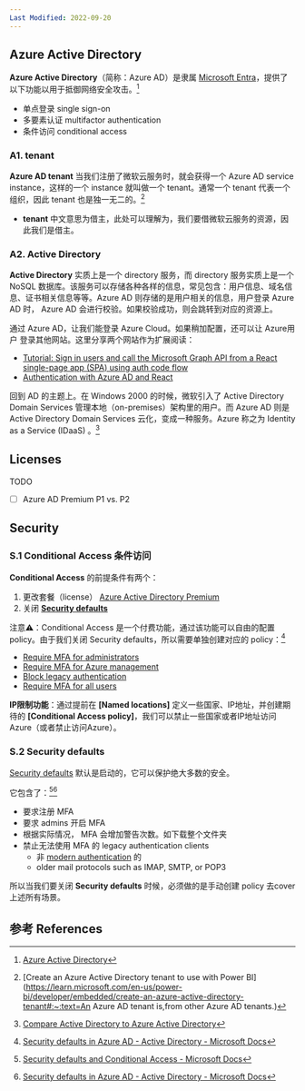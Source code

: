 ```yaml
---
Last Modified: 2022-09-20
---
```





## Azure Active Directory

**Azure Active Directory**（简称：Azure AD）是隶属 [Microsoft Entra](https://aka.ms/MicrosoftEntra)，提供了以下功能以用于抵御网络安全攻击。[^4]

- 单点登录 single sign-on
- 多要素认证 multifactor authentication
- 条件访问 conditional access



### A1. tenant

**Azure AD tenant** 当我们注册了微软云服务时，就会获得一个 Azure AD service instance，这样的一个 instance 就叫做一个 tenant。通常一个 tenant 代表一个组织，因此 tenant 也是独一无二的。[^5]

- **tenant** 中文意思为借主，此处可以理解为，我们要借微软云服务的资源，因此我们是借主。



### A2. Active Directory

**Active Directory** 实质上是一个 directory 服务，而 directory 服务实质上是一个 NoSQL 数据库。该服务可以存储各种各样的信息，常见包含：用户信息、域名信息、证书相关信息等等。Azure AD 则存储的是用户相关的信息，用户登录 Azure AD 时， Azure AD 会进行校验。如果校验成功，则会跳转到对应的资源上。

通过 Azure AD，让我们能登录 Azure Cloud。如果稍加配置，还可以让 Azure用户 登录其他网站。这里分享两个网站作为扩展阅读：

- [Tutorial: Sign in users and call the Microsoft Graph API from a React single-page app (SPA) using auth code flow](https://docs.microsoft.com/en-us/azure/active-directory/develop/tutorial-v2-react)
- [Authentication with Azure AD and React](https://adrianhynes.medium.com/authentication-with-azure-ad-and-react-ced9a829e083)

回到 AD 的主题上。在 Windows 2000 的时候，微软引入了 Active Directory Domain Services 管理本地（on-premises）架构里的用户。而 Azure AD 则是 Active Directory Domain Services 云化，变成一种服务。Azure 称之为 Identity as a Service (IDaaS) 。[^6]



## Licenses

TODO

- [ ] Azure AD Premium P1 vs. P2





## Security

### S.1 Conditional Access 条件访问

**Conditional Access** 的前提条件有两个：

1. 更改套餐（license） [Azure Active Directory Premium](https://azure.microsoft.com/en-us/pricing/details/active-directory/)
2. 关闭 **[Security defaults](https://docs.microsoft.com/en-us/microsoft-365/business-premium/m365bp-conditional-access?view=o365-worldwide#security-defaults)** 

注意⚠️：Conditional Access 是一个付费功能，通过该功能可以自由的配置 policy。由于我们关闭 Security defaults，所以需要单独创建对应的 policy：[^3]

- [Require MFA for administrators](https://docs.microsoft.com/en-us/azure/active-directory/conditional-access/howto-conditional-access-policy-admin-mfa)
- [Require MFA for Azure management](https://docs.microsoft.com/en-us/azure/active-directory/conditional-access/howto-conditional-access-policy-azure-management)
- [Block legacy authentication](https://docs.microsoft.com/en-us/azure/active-directory/conditional-access/howto-conditional-access-policy-block-legacy)
- [Require MFA for all users](https://docs.microsoft.com/en-us/azure/active-directory/conditional-access/howto-conditional-access-policy-all-users-mfa)

**IP限制功能**：通过提前在 **[Named locations]** 定义一些国家、IP地址，并创建期待的 **[Conditional Access policy]**，我们可以禁止一些国家或者IP地址访问Azure（或者禁止访问Azure）。





### S.2 Security defaults

[Security defaults](https://docs.microsoft.com/en-us/azure/active-directory/fundamentals/concept-fundamentals-security-defaults) 默认是启动的，它可以保护绝大多数的安全。

它包含了：[^1][^2]

- 要求注册 MFA
- 要求 admins 开启 MFA
- 根据实际情况， MFA 会增加警告次数。如下载整个文件夹
- 禁止无法使用 MFA 的 legacy authentication clients
  - 非 [modern authentication](https://docs.microsoft.com/en-us/microsoft-365/enterprise/hybrid-modern-auth-overview?view=o365-worldwide#what-is-modern-authentication) 的
  - older mail protocols such as IMAP, SMTP, or POP3

所以当我们要关闭 **Security defaults** 时候，必须做的是手动创建 policy 去cover上述所有场景。



## 参考 References

[^1]: [Security defaults and Conditional Access - Microsoft Docs](https://docs.microsoft.com/en-us/microsoft-365/business-premium/m365bp-conditional-access?view=o365-worldwide)
[^2]: [Security defaults in Azure AD - Active Directory - Microsoft Docs](https://docs.microsoft.com/en-us/azure/active-directory/fundamentals/concept-fundamentals-security-defaults)
[^3]: [Security defaults in Azure AD - Active Directory - Microsoft Docs](https://docs.microsoft.com/en-us/azure/active-directory/fundamentals/concept-fundamentals-security-defaults#conditional-access)
[^4]: [Azure Active Directory](https://azure.microsoft.com/en-us/services/active-directory/)
[^5]: [Create an Azure Active Directory tenant to use with Power BI](https://learn.microsoft.com/en-us/power-bi/developer/embedded/create-an-azure-active-directory-tenant#:~:text=An Azure AD tenant is,from other Azure AD tenants.)
[^6]: [Compare Active Directory to Azure Active Directory](https://docs.microsoft.com/en-us/azure/active-directory/fundamentals/active-directory-compare-azure-ad-to-ad)